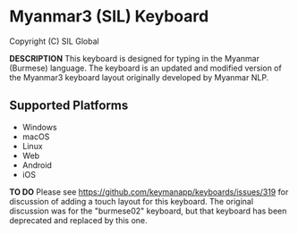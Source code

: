Myanmar3 (SIL) Keyboard
=====================

Copyright (C) SIL Global

__DESCRIPTION__
This keyboard is designed for typing in the Myanmar (Burmese) language. The keyboard is an updated and modified version of the Myanmar3 keyboard layout originally developed by Myanmar NLP.


Supported Platforms
-------------------
 * Windows
 * macOS
 * Linux
 * Web
 * Android
 * iOS


__TO DO__
Please see https://github.com/keymanapp/keyboards/issues/319 for discussion of adding a touch layout for this keyboard.
The original discussion was for the "burmese02" keyboard, but that keyboard has been deprecated and replaced by this one.
